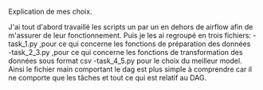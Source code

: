 
Explication de mes choix. 

J'ai tout d'abord travaillé les scripts un par un en dehors de airflow afin de m'assurer de leur fonctionnement. 
Puis je les ai regroupé en trois fichiers: 
-task_1.py ,pour ce qui concerne les fonctions de préparation des données  
-task_2_3.py ,pour ce qui concerne les fonctions de transformation des données sous format csv
-task_4_5.py pour le choix du meilleur model. 
Ainsi le fichier main comportant le dag est plus simple à comprendre car il ne comporte que les tâches et tout ce qui est relatif au DAG. 

